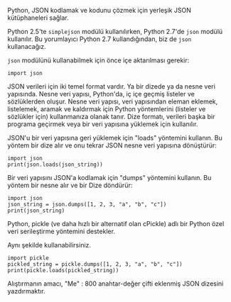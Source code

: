 Python, JSON kodlamak ve kodunu çözmek için yerleşik JSON kütüphaneleri sağlar.

Python 2.5'te `simplejson` modülü kullanılırken, Python 2.7'de `json` modülü kullanılır. Bu yorumlayıcı Python 2.7 kullandığından, biz de `json` kullanacağız.

`json` modülünü kullanabilmek için önce içe aktarılması gerekir:

    import json

JSON verileri için iki temel format vardır. Ya bir dizede ya da nesne veri yapısında. Nesne veri yapısı, Python'da, iç içe geçmiş listeler ve sözlüklerden oluşur. Nesne veri yapısı, veri yapısından eleman eklemek, listelemek, aramak ve kaldırmak için Python yöntemlerini (listeler ve sözlükler için) kullanmanıza olanak tanır. Dize formatı, verileri başka bir programa geçirmek veya bir veri yapısına yüklemek için kullanılır.

JSON'u bir veri yapısına geri yüklemek için "loads" yöntemini kullanın. Bu yöntem bir dize alır ve onu tekrar JSON nesne veri yapısına dönüştürür:

    import json 
    print(json.loads(json_string))

Bir veri yapısını JSON'a kodlamak için "dumps" yöntemini kullanın. Bu yöntem bir nesne alır ve bir Dize döndürür:

    import json
    json_string = json.dumps([1, 2, 3, "a", "b", "c"])
    print(json_string)

Python, pickle (ve daha hızlı bir alternatif olan cPickle) adlı bir Python özel veri serileştirme yöntemini destekler.

Aynı şekilde kullanabilirsiniz.

    import pickle
    pickled_string = pickle.dumps([1, 2, 3, "a", "b", "c"])
    print(pickle.loads(pickled_string))

Alıştırmanın amacı, "Me" : 800 anahtar-değer çifti eklenmiş JSON dizesini yazdırmaktır.